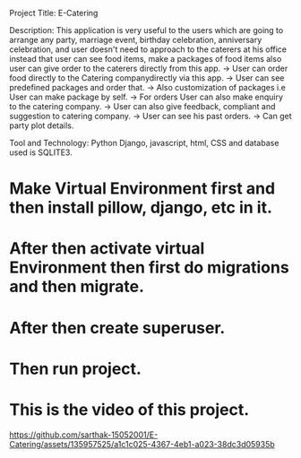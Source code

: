 Project Title: E-Catering

Description: This application is very useful to the users which are going to arrange any party, marriage event, birthday celebration, anniversary celebration,
and user doesn't need to approach to the caterers at his office instead that user can see food items, make a packages of food items also user can give order
to the caterers directly from this app.
-> User can order food directly to the Catering companydirectly via this app.
-> User can see predefined packages and order that.
-> Also customization of packages i.e User can make package by self.
-> For orders User can also make enquiry to the catering company.
-> User can also give feedback, compliant and suggestion to catering company.
-> User can see his past orders.
-> Can get party plot details.


Tool and Technology: Python Django, javascript, html, CSS and database used is SQLITE3.

# Make Virtual Environment first and then install pillow, django, etc in it.
# After then activate virtual Environment then first do migrations and then migrate.
# After then create superuser.
# Then run project.



# This is the video of this project.


https://github.com/sarthak-15052001/E-Catering/assets/135957525/a1c1c025-4367-4eb1-a023-38dc3d05935b




